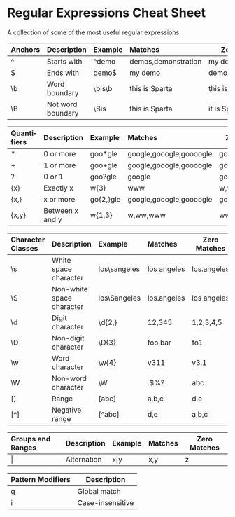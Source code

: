 # Regular Expressions Cheat Sheet

A collection of some of the most useful regular expressions

|Anchors|Description|Example|Matches|Zero Matches|
:---|:---|:---|:---|---
^|Starts with|^demo|demos,demonstration|my demo|
$|Ends with|demo$|my demo|demos,demonstration|
\b|Word boundary|\bis\b|this is Sparta|this isn't Sparta|
\B|Not word boundary|\Bis|this is Sparta|it is Sparta|

|Quanti­fiers|Description|Example|Matches|Zero Matches|
:---|:---|:---|:---|---
*|0 or more|goo*gle|google,gooogle,goooogle|gogle|
+|1 or more|goo+gle|google,gooogle,goooogle|gogle|
?|0 or 1|goo?gle|google|gooogle,goooogle|
{x}|Exactly x|w{3}|www|w,ww|
{x,}|x or more|go{2,}gle|google,gooogle,goooogle|gogle|
{x,y}|Between x and y|w{1,3}|w,ww,www|wwww|

|Character Classes|Description|Example|Matches|Zero Matches|
:---|:---|:---|:---|---
\s|White space character|los\sangeles|los angeles|los.angeles|
\S|Non-white space character|los\Sangeles|los.angeles|los angeles|
\d|Digit character|\d{2,}|12,345|1,2,3,4,5|
\D|Non-digit character|\D{3}|foo,bar|fo1|
\w|Word character|\w{4}|v311|v3.1|
\W|Non-word character|\W|.$%?|abc|
\[\]|Range|\[abc\]|a,b,c|d,e
\[^\]|Negative range|\[^abc\]|d,e|a,b,c|

|Groups and Ranges|Description|Example|Matches|Zero Matches|
:---|:---|:---|:---|---
\||Alternation|x\|y|x,y|z|

|Pattern Modifiers|Description|
:---|---
g|Global match|
i|Case-i­nse­nsitive|
